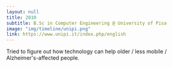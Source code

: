 ```yaml
---
layout: null
title: 2010
subtitle: B.Sc in Computer Engineering @ University of Pisa
image: "img/timeline/unipi.png"
link: https://www.unipi.it/index.php/english
---
```

Tried to figure out how technology can help older / less mobile / Alzheimer's-affected people.